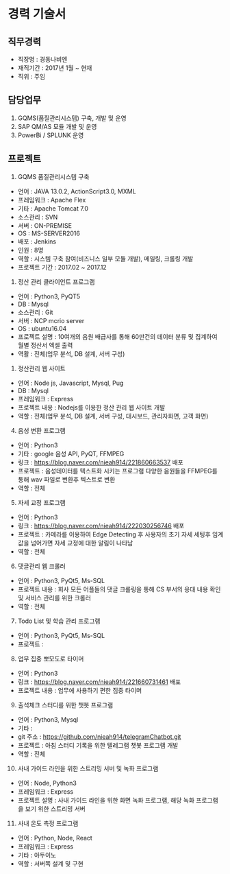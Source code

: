 경력 기술서
============

## 직무경력
- 직장명   : 경동나비엔
- 재직기간 : 2017년 1월 ~ 현재
- 직위     : 주임

## 담당업무
1. GQMS(품질관리시스템) 구축, 개발 및 운영
1. SAP QM/AS 모듈 개발 및 운영
1. PowerBi / SPLUNK 운영

## 프로젝트
1. GQMS 품질관리시스템 구축 
  - 언어 : JAVA 13.0.2, ActionScript3.0, MXML
  - 프레임워크 : Apache Flex
  - 기타 : Apache Tomcat 7.0
  - 소스관리 : SVN
  - 서버 : ON-PREMISE
  - OS : MS-SERVER2016
  - 배포 : Jenkins
  - 인원 : 8명
  - 역할 : 시스템 구축 참여(비즈니스 일부 모듈 개발), 메일링, 크롤링 개발 
  - 프로젝트 기간 : 2017.02 ~ 2017.12

1. 정산 관리 클라이언트 프로그램
 - 언어 : Python3, PyQT5
 - DB : Mysql
 - 소스관리 : Git
 - 서버 : NCP mcrio server 
 - OS : ubuntu16.04
 - 프로젝트 설명 : 10여개의 음원 배급사를 통해 60만건의 데이터 분류 및 집계하여 월별 정산서 엑셀 출력 
 - 역활 : 전체(업무 분석, DB 설계, 서버 구성)

1. 정산관리 웹 사이트
 - 언어 : Node js, Javascript, Mysql, Pug
 - DB : Mysql
 - 프레임워크 : Express
 - 프로젝트 내용 : Nodejs를 이용한 정산 관리 웹 사이트 개발
 - 역할 : 전체(업무 분석, DB 설계, 서버 구성, 대시보드, 관리자화면, 고객 화면)


4. 음성 변환 프로그램
 - 언어 : Python3
 - 기타 : google 음성 API, PyQT, FFMPEG
 - 링크 : https://blog.naver.com/nieah914/221860663537 배포
 - 프로젝트 : 음성데이터를 텍스트화 시키는 프로그램
                다양한 음원들을 FFMPEG를 통해 wav 파일로 변환후 텍스트로 변환
 - 역할 : 전체 

5. 자세 교정 프로그램
 - 언어 : Python3
 - 링크 : https://blog.naver.com/nieah914/222030256746 배포
 - 프로젝트 : 카메라를 이용하여 Edge Detecting 후 사용자의 초기 자세 세팅후 임계값을 넘어가면 
                자세 교정에 대한 알림이 나타남
 - 역할 : 전체

6. 댓글관리 웹 크롤러
 - 언어 : Python3, PyQt5, Ms-SQL
 - 프로젝트 내용 : 회사 모든 어플들의 댓글 크롤링을 통해 CS 부서의 응대 내용 확인 및 서비스 관리를 위한 크롤러
 - 역할 : 전체

7. Todo List 및 학습 관리 프로그램
 - 언어 : Python3, PyQt5, Ms-SQL
 - 프로젝트 : 

8. 업무 집중 뽀모도로 타이머
 - 언어 : Python3
 - 링크 : https://blog.naver.com/nieah914/221660731461 배포
 - 프로젝트 내용 : 업무에 사용하기 편한 집중 타이머

9. 출석체크 스터디를 위한 챗봇 프로그램
 - 언어 : Python3, Mysql
 - 기타 : 
 - git 주소 : https://github.com/nieah914/telegramChatbot.git 
 - 프로젝트 : 아침 스터디 기록을 위한 텔레그램 챗봇 프로그램 개발
 - 역할 : 전체

10. 사내 가이드 라인을 위한 스트리밍 서버 및 녹화 프로그램
 - 언어 : Node, Python3
 - 프레임워크 : Express
 - 프로젝트 설명 : 사내 가이드 라인을 위한 화면 녹화 프로그램, 해당 녹화 프로그램을 보기 위한 스트리밍 서버

11. 사내 온도 측정 프로그램
 - 언어 : Python, Node, React
 - 프레임워크 : Express
 - 기타 : 아두이노
 - 역할 : 서버쪽 설계 및 구현 

